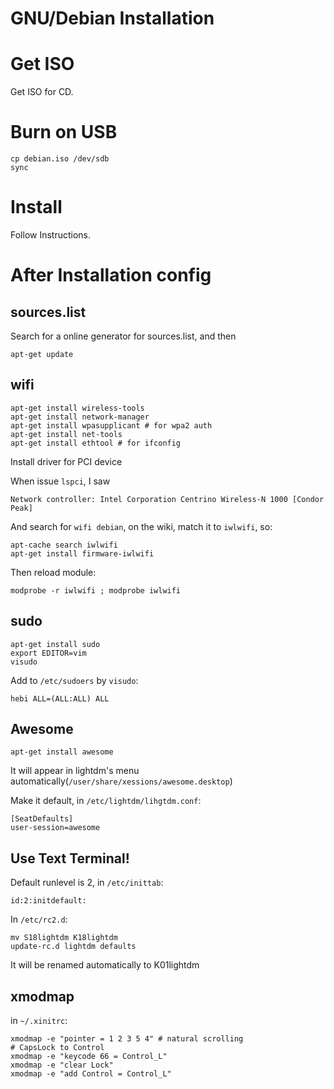 # GNU/Debian Installation

# Get ISO

Get ISO for CD.

# Burn on USB

```
cp debian.iso /dev/sdb
sync
```

# Install

Follow Instructions.

# After Installation config

## sources.list

Search for a online generator for sources.list, and then

```
apt-get update
```

## wifi

```
apt-get install wireless-tools
apt-get install network-manager
apt-get install wpasupplicant # for wpa2 auth
apt-get install net-tools
apt-get install ethtool # for ifconfig
```

Install driver for PCI device

When issue `lspci`, I saw

```
Network controller: Intel Corporation Centrino Wireless-N 1000 [Condor Peak]
```

And search for `wifi debian`, on the wiki, match it to `iwlwifi`, so:

```
apt-cache search iwlwifi
apt-get install firmware-iwlwifi
```

Then reload module:

```
modprobe -r iwlwifi ; modprobe iwlwifi
```

## sudo

```
apt-get install sudo
export EDITOR=vim
visudo
```

Add to `/etc/sudoers` by `visudo`:

```
hebi ALL=(ALL:ALL) ALL
```

## Awesome

```
apt-get install awesome
```

It will appear in lightdm's menu automatically(`/user/share/xessions/awesome.desktop`)

Make it default, in `/etc/lightdm/lihgtdm.conf`:

```
[SeatDefaults]
user-session=awesome
```

## Use Text Terminal!

Default runlevel is 2, in `/etc/inittab`:

```
id:2:initdefault:
```

In `/etc/rc2.d`:

```
mv S18lightdm K18lightdm
update-rc.d lightdm defaults
```

It will be renamed automatically to K01lightdm

## xmodmap

in `~/.xinitrc`:

```
xmodmap -e "pointer = 1 2 3 5 4" # natural scrolling
# CapsLock to Control
xmodmap -e "keycode 66 = Control_L"
xmodmap -e "clear Lock"
xmodmap -e "add Control = Control_L"
```
